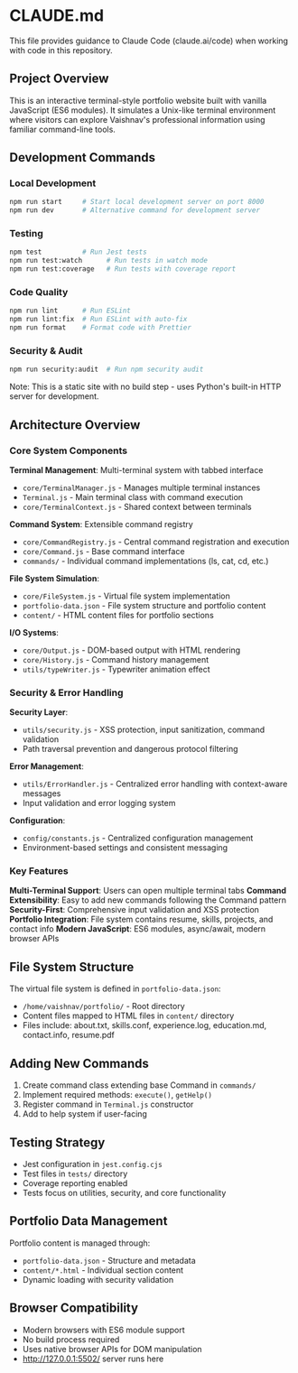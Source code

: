 # CLAUDE.md

This file provides guidance to Claude Code (claude.ai/code) when working with code in this repository.

## Project Overview

This is an interactive terminal-style portfolio website built with vanilla JavaScript (ES6 modules). It simulates a Unix-like terminal environment where visitors can explore Vaishnav's professional information using familiar command-line tools.

## Development Commands

### Local Development
```bash
npm run start     # Start local development server on port 8000
npm run dev       # Alternative command for development server
```

### Testing
```bash
npm test          # Run Jest tests
npm run test:watch      # Run tests in watch mode
npm run test:coverage   # Run tests with coverage report
```

### Code Quality
```bash
npm run lint      # Run ESLint
npm run lint:fix  # Run ESLint with auto-fix
npm run format    # Format code with Prettier
```

### Security & Audit
```bash
npm run security:audit  # Run npm security audit
```

Note: This is a static site with no build step - uses Python's built-in HTTP server for development.

## Architecture Overview

### Core System Components

**Terminal Management**: Multi-terminal system with tabbed interface
- `core/TerminalManager.js` - Manages multiple terminal instances
- `Terminal.js` - Main terminal class with command execution
- `core/TerminalContext.js` - Shared context between terminals

**Command System**: Extensible command registry
- `core/CommandRegistry.js` - Central command registration and execution
- `core/Command.js` - Base command interface
- `commands/` - Individual command implementations (ls, cat, cd, etc.)

**File System Simulation**:
- `core/FileSystem.js` - Virtual file system implementation
- `portfolio-data.json` - File system structure and portfolio content
- `content/` - HTML content files for portfolio sections

**I/O Systems**:
- `core/Output.js` - DOM-based output with HTML rendering
- `core/History.js` - Command history management
- `utils/typeWriter.js` - Typewriter animation effect

### Security & Error Handling

**Security Layer**:
- `utils/security.js` - XSS protection, input sanitization, command validation
- Path traversal prevention and dangerous protocol filtering

**Error Management**:
- `utils/ErrorHandler.js` - Centralized error handling with context-aware messages
- Input validation and error logging system

**Configuration**:
- `config/constants.js` - Centralized configuration management
- Environment-based settings and consistent messaging

### Key Features

**Multi-Terminal Support**: Users can open multiple terminal tabs
**Command Extensibility**: Easy to add new commands following the Command pattern
**Security-First**: Comprehensive input validation and XSS protection
**Portfolio Integration**: File system contains resume, skills, projects, and contact info
**Modern JavaScript**: ES6 modules, async/await, modern browser APIs

## File System Structure

The virtual file system is defined in `portfolio-data.json`:
- `/home/vaishnav/portfolio/` - Root directory
- Content files mapped to HTML files in `content/` directory
- Files include: about.txt, skills.conf, experience.log, education.md, contact.info, resume.pdf

## Adding New Commands

1. Create command class extending base Command in `commands/`
2. Implement required methods: `execute()`, `getHelp()`
3. Register command in `Terminal.js` constructor
4. Add to help system if user-facing

## Testing Strategy

- Jest configuration in `jest.config.cjs`
- Test files in `tests/` directory
- Coverage reporting enabled
- Tests focus on utilities, security, and core functionality

## Portfolio Data Management

Portfolio content is managed through:
- `portfolio-data.json` - Structure and metadata
- `content/*.html` - Individual section content
- Dynamic loading with security validation

## Browser Compatibility

- Modern browsers with ES6 module support
- No build process required
- Uses native browser APIs for DOM manipulation
- http://127.0.0.1:5502/ server runs here